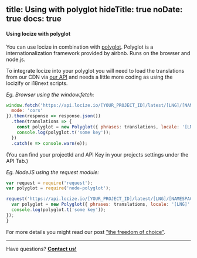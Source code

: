 title: Using with polyglot
hideTitle: true
noDate: true
docs: true
---

<h4 class="headline">Using locize with polyglot</h4>

You can use locize in combination with [polyglot](http://airbnb.io/polyglot.js/). Polyglot is a internationalization framework provided by airbnb. Runs on the browser and node.js.

To integrate locize into your polyglot you will need to load the translations from our CDN via [our API](/api.html) and needs a little more coding as using the locizify or i18next scripts.

*Eg. Browser using the window.fetch:*

```js
window.fetch('https://api.locize.io/[YOUR_PROJECT_ID]/latest/[LNG]/[NAMESPACE]', {
  mode: 'cors'
}).then(response => response.json())
  .then(translations => {
    const polyglot = new Polyglot({ phrases: translations, locale: '[LNG]' });
    console.log(polyglot.t('some key'));
  })
  .catch(e => console.warn(e));
```

(You can find your projectId and API Key in your projects settings under the API Tab.)

*Eg. NodeJS using the request module:*

```js
var request = require('request');
var polyglot = require('node-polyglot');

request('https://api.locize.io/[YOUR_PROJECT_ID]/latest/[LNG]/[NAMESPACE]', function(err, res, translations) {
  var polyglot = new Polyglot({ phrases: translations, locale: '[LNG]' });
  console.log(polyglot.t('some key'));
});
}
```

For more details you might read our post ["the freedom of choice"](/2016-08-18-the-freedom-of-choice/).

<div class="contact">
<hr />
<p class="callout extra-margin">Have questions? <strong><a href="mailto:support@locize.com">Contact us!</a></strong></p>
</div>
